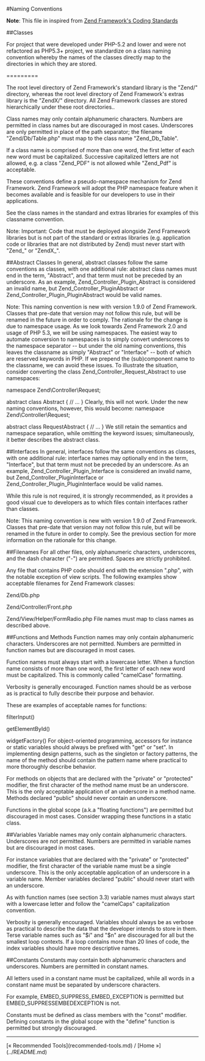 #Naming Conventions

**Note**: This file in inspired from [Zend Framework's Coding Standards](http://framework.zend.com/manual/1.12/en/coding-standard.naming-conventions.html)

##Classes

For project that were developed under PHP-5.2 and lower and were not refactored as PHP5.3+ project, we standardize on a class naming convention whereby the names of the classes directly map to the directories in which they are stored.

=========

The root level directory of Zend Framework's standard library is the "Zend/" directory, whereas the root level directory of Zend Framework's extras library is the "ZendX/" directory. All Zend Framework classes are stored hierarchically under these root directories..

Class names may only contain alphanumeric characters. Numbers are permitted in class names but are discouraged in most cases. Underscores are only permitted in place of the path separator; the filename "Zend/Db/Table.php" must map to the class name "Zend_Db_Table".

If a class name is comprised of more than one word, the first letter of each new word must be capitalized. Successive capitalized letters are not allowed, e.g. a class "Zend_PDF" is not allowed while "Zend_Pdf" is acceptable.

These conventions define a pseudo-namespace mechanism for Zend Framework. Zend Framework will adopt the PHP namespace feature when it becomes available and is feasible for our developers to use in their applications.

See the class names in the standard and extras libraries for examples of this classname convention.

Note: Important: Code that must be deployed alongside Zend Framework libraries but is not part of the standard or extras libraries (e.g. application code or libraries that are not distributed by Zend) must never start with "Zend_" or "ZendX_".

##Abstract Classes
In general, abstract classes follow the same conventions as classes, with one additional rule: abstract class names must end in the term, "Abstract", and that term must not be preceded by an underscore. As an example, Zend_Controller_Plugin_Abstract is considered an invalid name, but Zend_Controller_PluginAbstract or Zend_Controller_Plugin_PluginAbstract would be valid names.

Note: This naming convention is new with version 1.9.0 of Zend Framework. Classes that pre-date that version may not follow this rule, but will be renamed in the future in order to comply.
The rationale for the change is due to namespace usage. As we look towards Zend Framework 2.0 and usage of PHP 5.3, we will be using namespaces. The easiest way to automate conversion to namespaces is to simply convert underscores to the namespace separator -- but under the old naming conventions, this leaves the classname as simply "Abstract" or "Interface" -- both of which are reserved keywords in PHP. If we prepend the (sub)component name to the classname, we can avoid these issues.
To illustrate the situation, consider converting the class Zend_Controller_Request_Abstract to use namespaces:

namespace Zend\Controller\Request;

abstract class Abstract
{
    // ...
}
Clearly, this will not work. Under the new naming conventions, however, this would become:
namespace Zend\Controller\Request;

abstract class RequestAbstract
{
    // ...
}
We still retain the semantics and namespace separation, while omitting the keyword issues; simultaneously, it better describes the abstract class.

##Interfaces
In general, interfaces follow the same conventions as classes, with one additional rule: interface names may optionally end in the term, "Interface", but that term must not be preceded by an underscore. As an example, Zend_Controller_Plugin_Interface is considered an invalid name, but Zend_Controller_PluginInterface or Zend_Controller_Plugin_PluginInterface would be valid names.

While this rule is not required, it is strongly recommended, as it provides a good visual cue to developers as to which files contain interfaces rather than classes.

Note: This naming convention is new with version 1.9.0 of Zend Framework. Classes that pre-date that version may not follow this rule, but will be renamed in the future in order to comply. See the previous section for more information on the rationale for this change.

##Filenames
For all other files, only alphanumeric characters, underscores, and the dash character ("-") are permitted. Spaces are strictly prohibited.

Any file that contains PHP code should end with the extension ".php", with the notable exception of view scripts. The following examples show acceptable filenames for Zend Framework classes:

Zend/Db.php

Zend/Controller/Front.php

Zend/View/Helper/FormRadio.php
File names must map to class names as described above.

##Functions and Methods
Function names may only contain alphanumeric characters. Underscores are not permitted. Numbers are permitted in function names but are discouraged in most cases.

Function names must always start with a lowercase letter. When a function name consists of more than one word, the first letter of each new word must be capitalized. This is commonly called "camelCase" formatting.

Verbosity is generally encouraged. Function names should be as verbose as is practical to fully describe their purpose and behavior.

These are examples of acceptable names for functions:

filterInput()

getElementById()

widgetFactory()
For object-oriented programming, accessors for instance or static variables should always be prefixed with "get" or "set". In implementing design patterns, such as the singleton or factory patterns, the name of the method should contain the pattern name where practical to more thoroughly describe behavior.

For methods on objects that are declared with the "private" or "protected" modifier, the first character of the method name must be an underscore. This is the only acceptable application of an underscore in a method name. Methods declared "public" should never contain an underscore.

Functions in the global scope (a.k.a "floating functions") are permitted but discouraged in most cases. Consider wrapping these functions in a static class.

##Variables
Variable names may only contain alphanumeric characters. Underscores are not permitted. Numbers are permitted in variable names but are discouraged in most cases.

For instance variables that are declared with the "private" or "protected" modifier, the first character of the variable name must be a single underscore. This is the only acceptable application of an underscore in a variable name. Member variables declared "public" should never start with an underscore.

As with function names (see section 3.3) variable names must always start with a lowercase letter and follow the "camelCaps" capitalization convention.

Verbosity is generally encouraged. Variables should always be as verbose as practical to describe the data that the developer intends to store in them. Terse variable names such as "$i" and "$n" are discouraged for all but the smallest loop contexts. If a loop contains more than 20 lines of code, the index variables should have more descriptive names.

##Constants
Constants may contain both alphanumeric characters and underscores. Numbers are permitted in constant names.

All letters used in a constant name must be capitalized, while all words in a constant name must be separated by underscore characters.

For example, EMBED_SUPPRESS_EMBED_EXCEPTION is permitted but EMBED_SUPPRESSEMBEDEXCEPTION is not.

Constants must be defined as class members with the "const" modifier. Defining constants in the global scope with the "define" function is permitted but strongly discouraged.

<hr />
[&laquo; Recommended Tools](recommended-tools.md) / [Home &raquo;](../README.md)
